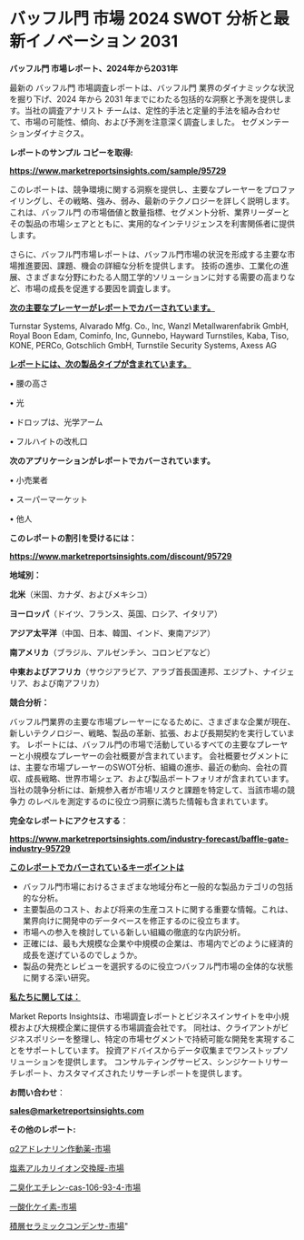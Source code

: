 # バッフル門 市場 2024 SWOT 分析と最新イノベーション 2031

<strong>バッフル門 市場レポート、2024年から2031年</strong>

最新の バッフル門 市場調査レポートは、バッフル門 業界のダイナミックな状況を掘り下げ、2024 年から 2031 年までにわたる包括的な洞察と予測を提供します。当社の調査アナリスト チームは、定性的手法と定量的手法を組み合わせて、市場の可能性、傾向、および予測を注意深く調査しました。 セグメンテーションダイナミクス。



<strong>レポートのサンプル コピーを取得:</strong> <a href=https://www.marketreportsinsights.com/sample/95729>

<strong><u>https://www.marketreportsinsights.com/sample/95729</u></strong></a>

このレポートは、競争環境に関する洞察を提供し、主要なプレーヤーをプロファイリングし、その戦略、強み、弱み、最新のテクノロジーを詳しく説明します。 これは、バッフル門 の市場価値と数量指標、セグメント分析、業界リーダーとその製品の市場シェアとともに、実用的なインテリジェンスを利害関係者に提供します。

さらに、バッフル門市場レポートは、バッフル門市場の状況を形成する主要な市場推進要因、課題、機会の詳細な分析を提供します。 技術の進歩、工業化の進展、さまざまな分野にわたる人間工学的ソリューションに対する需要の高まりなど、市場の成長を促進する要因を調査します。



<strong><u>次の主要なプレーヤーがレポートでカバーされています。</u></strong>

Turnstar Systems, Alvarado Mfg. Co., Inc, Wanzl Metallwarenfabrik GmbH, Royal Boon Edam, Cominfo, Inc, Gunnebo, Hayward Turnstiles, Kaba, Tiso, KONE, PERCo, Gotschlich GmbH, Turnstile Security Systems, Axess AG



<strong><u><b>レポートには、次の製品タイプが含まれています。</b></u></strong>

• 腰の高さ

• 光

• ドロップは、光学アーム

• フルハイトの改札口



<strong><b>次のアプリケーションがレポートでカバーされています。</b></strong>

• 小売業者

• スーパーマーケット

• 他人



<strong><b>このレポートの割引を受けるには：</b></strong><a href=https://www.marketreportsinsights.com/discount/95729>

<strong><u>https://www.marketreportsinsights.com/discount/95729</u></strong></a>



<strong>地域別：</strong>



<strong>北米</strong>（米国、カナダ、およびメキシコ）



<strong>ヨーロッパ</strong>（ドイツ、フランス、英国、ロシア、イタリア）



<strong>アジア太平洋</strong>（中国、日本、韓国、インド、東南アジア）



<strong>南アメリカ</strong>（ブラジル、アルゼンチン、コロンビアなど）



<strong>中東およびアフリカ</strong>（サウジアラビア、アラブ首長国連邦、エジプト、ナイジェリア、および南アフリカ）



<strong>競合分析：</strong>

バッフル門業界の主要な市場プレーヤーになるために、さまざまな企業が現在、新しいテクノロジー、戦略、製品の革新、拡張、および長期契約を実行しています。 レポートには、バッフル門の市場で活動しているすべての主要なプレーヤーと小規模なプレーヤーの会社概要が含まれています。 会社概要セグメントには、主要な市場プレーヤーのSWOT分析、組織の進歩、最近の動向、会社の買収、成長戦略、世界市場シェア、および製品ポートフォリオが含まれています。 当社の競争分析には、新規参入者が市場リスクと課題を特定して、当該市場の競争力 のレベルを測定するのに役立つ洞察に満ちた情報も含まれています。



<strong>完全なレポートにアクセスする</strong>：

<a href=https://www.marketreportsinsights.com/industry-forecast/baffle-gate-industry-95729>

<strong><u>https://www.marketreportsinsights.com/industry-forecast/baffle-gate-industry-95729</u></strong></a>



<strong><u><b>このレポートでカバーされているキーポイントは</b></u></strong>
<ul>
  <li>バッフル門市場におけるさまざまな地域分布と一般的な製品カテゴリの包括的な分析。</li>
  <li>主要製品のコスト、および将来の生産コストに関する重要な情報。これは、業界向けに開発中のデータベースを修正するのに役立ちます。</li>
  <li>市場への参入を検討している新しい組織の徹底的な内訳分析。</li>
  <li>正確には、最も大規模な企業や中規模の企業は、市場内でどのように経済的成長を遂げているのでしょうか。</li>
  <li>製品の発売とレビューを選択するのに役立つバッフル門市場の全体的な状態に関する深い研究。</li>
</ul>


<strong><u><b>私たちに関しては：</b></u></strong>

Market Reports Insightsは、市場調査レポートとビジネスインサイトを中小規模および大規模企業に提供する市場調査会社です。 同社は、クライアントがビジネスポリシーを整理し、特定の市場セグメントで持続可能な開発を実現することをサポートしています。 投資アドバイスからデータ収集までワンストップソリューションを提供します。 コンサルティングサービス、シンジケートリサーチレポート、カスタマイズされたリサーチレポートを提供します。



<strong><b>お問い合わせ</b></strong>：

<a href=mailto:sales@marketreportsinsights.com>

<strong><u>sales@marketreportsinsights.com</u></strong></a>



<strong>その他のレポート:</strong>

<a href=https://www.linkedin.com/pulse/α2アドレナリン作動薬-市場-2023-swot-分析と成長率-2030-s3wyf/>α2アドレナリン作動薬-市場</a>

<a href=https://www.linkedin.com/pulse/塩素アルカリイオン交換膜-市場-2023-総合分析と事業成長戦略-2030-ekzhc/>塩素アルカリイオン交換膜-市場</a>

<a href=https://www.linkedin.com/pulse/二臭化エチレン-cas-106-93-4-市場-2023-新興市場-将来の動向と市場需要-2030-pr-news-hub-1ooif/>二臭化エチレン-cas-106-93-4-市場</a>

<a href=https://www.linkedin.com/pulse/一酸化ケイ素-市場-2023-収益と成長ドライバー-2030-analytics-achievers-24-analysis-nqhbf/>一酸化ケイ素-市場</a>

<a href=https://www.linkedin.com/pulse/積層セラミックコンデンサ-市場-2023-年のダイナミクスとビジネストレンド-2030-pr-news-hub-kzhvf/>積層セラミックコンデンサ-市場</a>"
